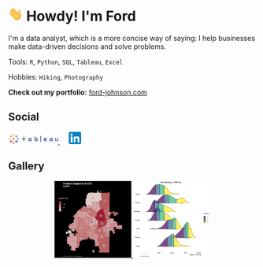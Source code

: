 #  <img src="https://raw.githubusercontent.com/ABSphreak/ABSphreak/master/gifs/Hi.gif" width="30px"> Howdy! I'm Ford

I'm a data analyst, which is a more concise way of saying: I help businesses make data-driven decisions and solve problems.

Tools: `R`, `Python`, `SQL`, `Tableau`, `Excel`

Hobbies: `Hiking`, `Photography`
<!--- WORK IN PROGRESS --->
**Check out my portfolio:** [ford-johnson.com](https://ford-johnson.com/)

Social
---
<span>
<a href="https://public.tableau.com/app/profile/bradfordjohnson">
<img src="images/svg/tableau-logo.svg" width="20%" />
  </a>
<!--- space --->
  &emsp;
<a href="https://www.linkedin.com/in/bradford-ford-johnson/">
<img src="images/svg/LinkedIn_icon.svg" width="5%">
  </a>
</span>

Gallery
---
<!--- SEND ALL LINKS TO REPOS --->
<p align= "center">
  <a href="https://github.com/bradfordjohnson/data-viz/tree/main/atlanta-crime-maps"> 
  <img src="https://github.com/bradfordjohnson/bradfordjohnson/blob/main/images/data-viz/atl-burg-2021.png" width="31%" /> 
    </a>
  <a href="https://github.com/bradfordjohnson/data-viz/tree/main/rfid-tags"> 
  <img src="https://github.com/bradfordjohnson/bradfordjohnson/blob/main/images/data-viz/daily-rfid-dist-v3.png" width="31%" /> 
    </a>
  <!---<a href=""> 
  <img src="" width="31%" /> 
    </a>
 </p>--->
<!--- WORK IN PROGRESS --->
<!---📊 GitHub stats --->
<!--- --- --->
<!--- <p align= "center"> --->
 <!--- [![GitHub Streak](https://github-readme-streak-stats.herokuapp.com?user=bradfordjohnson&hide_border=true)](https://git.io/streak-stats) --->

 <!--- ![Metrics](/github-metrics.svg) --->
